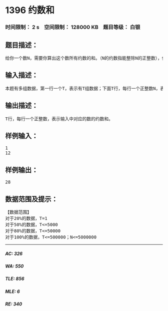 # 1396 约数和   
### 时间限制： 2 s&nbsp;&nbsp;&nbsp;&nbsp;空间限制： 128000 KB&nbsp;&nbsp;&nbsp;&nbsp;题目等级： 白银  
## 题目描述：  

<pre>
给你一个数N，需要你算出这个数所有约数的和。（N的约数指能整除N的正整数），例如12的约数有1,2,3,4,6,12。所以约数和为1+2+3+4+6+12=28。
</pre>
  
  
## 输入描述：  

<pre>
本题有多组数据，第一行一个T，表示有T组数据；下面T行，每行一个正整数N，表示要处理的数。
</pre>
  
  
## 输出描述：  

<pre>
T行，每行一个正整数，表示输入中对应的数的约数和。
</pre>
  
  
## 样例输入：  

<pre>
1
12 
</pre>
  
  
## 样例输出：  

<pre>
28
</pre>
  
  
## 数据范围及提示：  

<pre>
【数据范围】
对于20%的数据，T=1
对于50%的数据，T<=5000
对于80%的数据，T<=50000
对于100%的数据，T<=500000；N<=5000000
</pre>
  
  
***  

##### AC: 326  
##### WA: 550  
##### TLE: 856  
##### MLE: 6  
##### RE: 340  
